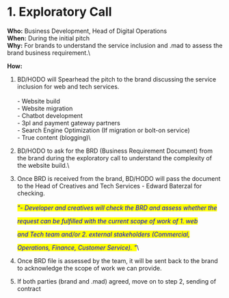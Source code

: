 # 1. Exploratory Call

**Who:** Business Development, Head of Digital Operations \
**When:** During the initial pitch \
**Why:** For brands to understand the service inclusion and .mad to assess the brand business requirement.\


**How:**

1. BD/HODO will Spearhead the pitch to the brand discussing the service inclusion for web and tech services.\
   \
   \- Website build\
   \- Website migration\
   \- Chatbot development\
   \- 3pl and payment gateway partners\
   \- Search Engine Optimization (If migration or bolt-on service)\
   \- True content (blogging)\

2. BD/HODO to ask for the BRD (Business Requirement Document) from the brand during the exploratory call to understand the complexity of the website build.\

3.  Once BRD is received from the brand, BD/HODO will pass the document to the Head of Creatives and Tech Services - Edward Baterzal for checking.\
    \
    _<mark style="color:blue;">"- Developer and creatives will check the BRD and assess whether the</mark>_&#x20;

    &#x20;  _<mark style="color:blue;">request can be fulfilled with the current scope of work of 1. web</mark>_ &#x20;

    &#x20;  _<mark style="color:blue;">and Tech team and/or 2. external stakeholders (Commercial,</mark>_ &#x20;

    &#x20;  _<mark style="color:blue;">Operations, Finance, Customer Service). "</mark>_\

4. Once BRD file is assessed by the team, it will be sent back to the brand to acknowledge the scope of work we can provide.
5. If both parties (brand and .mad) agreed, move on to step 2, sending of contract
